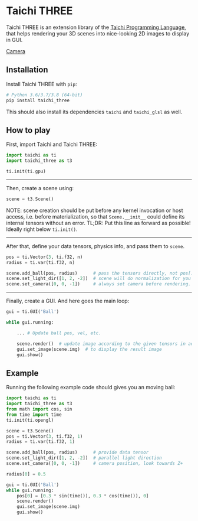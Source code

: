 Taichi THREE
============

Taichi THREE is an extension library of the [Taichi Programming Language](https://github.com/taichi-dev/taichi), that helps rendering your 3D scenes into nice-looking 2D images to display in GUI.


[Camera](https://github.com/taichi-dev/taichi_three/raw/master/examples/camera.png)


Installation
------------

Install Taichi THREE with `pip`:

```bash
# Python 3.6/3.7/3.8 (64-bit)
pip install taichi_three
```

This should also install its dependencies `taichi` and `taichi_glsl` as well.


How to play
-----------

First, import Taichi and Taichi THREE:
```py
import taichi as ti
import taichi_three as t3

ti.init(ti.gpu)
```

---

Then, create a scene using:
```py
scene = t3.Scene()
```

NOTE: scene creation should be put before any kernel invocation or host access,
i.e. before materialization, so that `Scene.__init__` could define its internal
tensors without an error.
TL;DR: Put this line as forward as possible! Ideally right below `ti.init()`.

---

After that, define your data tensors, physics info, and pass them to `scene`.

```py
pos = ti.Vector(3, ti.f32, n)
radius = ti.var(ti.f32, n)

scene.add_ball(pos, radius)      # pass the tensors directly, not pos[...]!
scene.set_light_dir([1, 2, -2])  # scene will do normalization for you :)
scene.set_camera([0, 0, -1])     # always set camera before rendering.
```

---

Finally, create a GUI. And here goes the main loop:

```py
gui = ti.GUI('Ball')

while gui.running:

    ... # Update ball pos, vel, etc.

    scene.render()  # update image according to the given tensors in add_ball
    gui.set_image(scene.img)  # to display the result image
    gui.show()
```

Example
-------

Running the following example code should gives you an moving ball:
```py
import taichi as ti
import taichi_three as t3
from math import cos, sin
from time import time
ti.init(ti.opengl)

scene = t3.Scene()
pos = ti.Vector(3, ti.f32, 1)
radius = ti.var(ti.f32, 1)

scene.add_ball(pos, radius)      # provide data tensor
scene.set_light_dir([1, 2, -2])  # parallel light direction
scene.set_camera([0, 0, -1])     # camera position, look towards Z+

radius[0] = 0.5

gui = ti.GUI('Ball')
while gui.running:
    pos[0] = [0.3 * sin(time()), 0.3 * cos(time()), 0]
    scene.render()
    gui.set_image(scene.img)
    gui.show()
```
